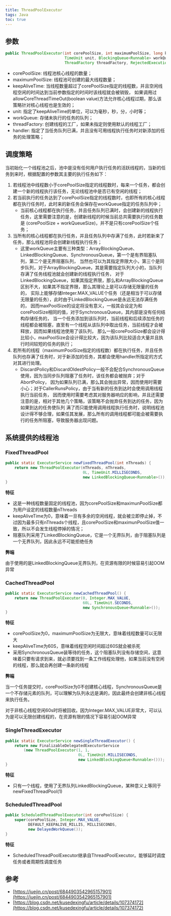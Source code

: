 ```yaml
---
title: ThreadPoolExecutor
tags: Java
toc: true
---
```


## 参数

```java
public ThreadPoolExecutor(int corePoolSize, int maximumPoolSize, long keepAliveTime, 
                          TimeUnit unit, BlockingQueue<Runnable> workQueue, 
                          ThreadFactory threadFactory, RejectedExecutionHandler handler);

```

- corePoolSize: 线程池核心线程的数量；
- maximumPoolSize: 线程池可创建的最大线程数量；
- keepAliveTime: 当线程数量超过了corePoolSize指定的线程数，并且空闲线程空闲的时间达到当前参数指定的时间时该线程就会被销毁，
  如果调用过allowCoreThreadTimeOut(boolean value)方法允许核心线程过期，那么该策略针对核心线程也是生效的；
- unit: 指定了keepAliveTime的单位，可以为毫秒，秒，分，小时等；
- workQueue: 存储未执行的任务的队列；
- threadFactory: 创建线程的工厂，如果未指定则使用默认的线程工厂；
- handler: 指定了当任务队列已满，并且没有可用线程执行任务时对新添加的任务的处理策略；


## 调度策略

当初始化一个线程池之后，池中是没有任何用户执行任务的活跃线程的，当新的任务到来时，根据配置的参数其主要的执行任务如下：

1. 若线程池中线程数小于corePoolSize指定的线程数时，每来一个任务，都会创建一个新的线程执行该任务，无论线程池中是否已有空闲的线程；
2. 若当前执行的任务达到了corePoolSize指定的线程数时，也即所有的核心线程都在执行任务时，此时来的新任务会保存在workQueue指定的任务队列中；
   - 当前核心线程都在执行任务，并且任务队列已满时，会创建新的线程执行任务，这里需要注意的是，创建新线程的时候当前总共需要执行的任务数是
     (corePoolSize + workQueueSize)，并不是只有corePoolSize个任务；
3. 当所有的核心线程都在执行任务，并且任务队列中存满了任务，此时若新来了任务，那么线程池将会创建新线程执行任务；
   - 这里workQueue主要有三种类型：ArrayBlockingQueue、LinkedBlockingQueue、SynchronousQueue，第一个是有界阻塞队列，第二个是无界阻塞队列，
     当然也可以为其指定界限大小，第三个是同步队列，对于ArrayBlockingQueue，其是需要指定队列大小的，当队列存满了任务线程池就会创建新的线程执行任务，
     对于LinkedBlockingQueue，如果其指定界限，那么和ArrayBlockingQueue区别不大，如果其不指定界限，那么其理论上是可以存储无限量的任务的，
     实际上能够存储Integer.MAX_VALUE个任务（还是相当于可以存储无限量的任务），此时由于LinkedBlockingQueue是永远无法存满任务的，
     因而maxPoolSize的设定将没有意义，一般其会设定为和corePoolSize相同的值，对于SynchronousQueue，其内部是没有任何结构存储任务的，
     当一个任务添加到该队列时，当前线程和后续添加任务的线程都会被阻塞，直至有一个线程从该队列中取出任务，当前线程才会被释放，因而如果线程池使用了该队列，
     那么一般corePoolSize都会设计得比较小，maxPoolSize会设计得比较大，因为该队列比较适合大量并且执行时间较短的任务的执行；
4. 若所有的线程（maximumPoolSize指定的线程数）都在执行任务，并且任务队列也存满了任务时，对于新添加的任务，其都会使用handler所指定的方式对其进行处理。
    - DiscardPolicy和DiscardOldestPolicy一般不会配合SynchronousQueue使用，因为当同步队列阻塞了任务时，该任务都会被抛弃；对于AbortPolicy，
      因为如果队列已满，那么其会抛出异常，因而使用时需要小心；对于CallerRunsPolicy，由于当有新的任务到达时会使用调用线程执行当前任务，
      因而使用时需要考虑其对服务器响应的影响，并且还需要注意的是，相对于其他几个策略，该策略不会抛弃任务到达的任务，因为如果到达的任务使队列
      满了而只能使用调用线程执行任务时，说明线程池设计得不够合理，如果任其发展，那么所有的调用线程都可能会被需要执行的任务所阻塞，导致服务器出现问题。
      


## 系统提供的线程池

### FixedThreadPool

```java
public static ExecutorService newFixedThreadPool(int nThreads) {
    return new ThreadPoolExecutor(nThreads, nThreads,
                                  0L, TimeUnit.MILLISECONDS,
                                  new LinkedBlockingQueue<Runnable>());
}

```

**特征**

- 这是一种线程数量固定的线程池，因为corePoolSize和maximunPoolSize都为用户设定的线程数量nThreads
- keepAliveTime为0，意味着一旦有多余的空闲线程，就会被立即停止掉，不过因为最多只有nThreads个线程，且corePoolSize和maximunPoolSize值一致，所以不会发生线程停掉的情况；
- 阻塞队列采用了LinkedBlockingQueue，它是一个无界队列，由于阻塞队列是一个无界队列，因此永远不可能拒绝任务

**弊端**

由于使用的是LinkedBlockingQueue无界队列，在资源有限的时候容易引起OOM异常

### CachedThreadPool

```java
public static ExecutorService newCachedThreadPool() {
    return new ThreadPoolExecutor(0, Integer.MAX_VALUE,
                                  60L, TimeUnit.SECONDS,
                                  new SynchronousQueue<Runnable>());
}
```

**特征**

- corePoolSize为0，maximumPoolSize为无限大，意味着线程数量可以无限大
- keepAliveTime为60S，意味着线程空闲时间超过60S就会被杀死
- 采用SynchronousQueue装等待的任务，这个阻塞队列没有存储空间，这意味着只要有请求到来，就必须要找到一条工作线程处理他，如果当前没有空闲的线程，那么就会再创建一条新的线程

**弊端**

当一个任务提交时，corePoolSize为0不创建核心线程，SynchronousQueue是一个不存储元素的队列，可以理解为队列永远是满的，因此最终会创建非核心线程来执行任务。

对于非核心线程空闲60s时将被回收。因为Integer.MAX_VALUE非常大，可以认为是可以无限创建线程的，在资源有限的情况下容易引起OOM异常


### SingleThreadExecutor

```java
public static ExecutorService newSingleThreadExecutor() {
    return new FinalizableDelegatedExecutorService
        (new ThreadPoolExecutor(1, 1,
                                0L, TimeUnit.MILLISECONDS,
                                new LinkedBlockingQueue<Runnable>()));
}

```

**特征**

- 只有一个线程，使用了无界队列LinkedBlockingQueue，某种意义上等同于newFixedThreadPool(1)

### ScheduledThreadPool

```java
public ScheduledThreadPoolExecutor(int corePoolSize) {
    super(corePoolSize, Integer.MAX_VALUE,
          DEFAULT_KEEPALIVE_MILLIS, MILLISECONDS,
          new DelayedWorkQueue());
}
```

**特征**

- ScheduledThreadPoolExecutor继承自ThreadPoolExecutor。能够延时调度任务或者周期性调度任务

## 参考

- [https://juejin.cn/post/6844903542965157901](https://juejin.cn/post/6844903542965157901)
- [https://blog.csdn.net/kusedexingfu/article/details/107374172](https://blog.csdn.net/kusedexingfu/article/details/107374172)
